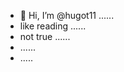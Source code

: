 - 👋 Hi, I’m @hugot11 ......
- like reading ......
- not true ......
- ......
- .....
<!---
hugot11/hugot11 is a ✨ special ✨ repository because its `README.md` (this file) appears on your GitHub profile.
You can click the Preview link to take a look at your changes.
--->

